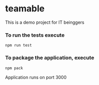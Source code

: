 # teamable
This is a demo project for IT beinggers

### To run the tests execute

    npm run test

### To package the application, execute

    npm pack


Application runs on port 3000
